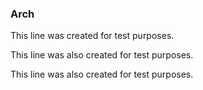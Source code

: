 ### Arch

This line was created for test purposes.

This line was also created for test purposes.

This line was also created for test purposes.